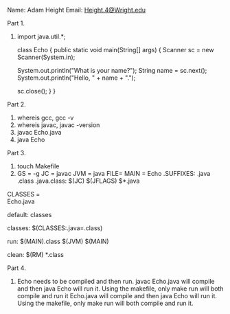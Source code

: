 Name: Adam Height
Email: Height.4@Wright.edu

Part 1.

1. import java.util.*;

   class Echo {
     public static void main(String[] args) {
     Scanner sc = new Scanner(System.in);

     System.out.println("What is your name?");
     String name = sc.next();
     System.out.println("Hello, " + name + ".");

     sc.close();
     }
   }

Part 2.

1. whereis gcc, gcc -v
2. whereis javac, javac -version
3. javac Echo.java
4. java Echo

Part 3.

1. touch Makefile
2. GS = -g
JC = javac
JVM = java
FILE=
MAIN = Echo
.SUFFIXES: .java .class
.java.class:
        $(JC) $(JFLAGS) $*.java

CLASSES = \
        Echo.java

default: classes

classes: $(CLASSES:.java=.class)

run:    $(MAIN).class
        $(JVM) $(MAIN)

clean:
        $(RM) *.class

Part 4.

1. Echo needs to be compiled and then run.
   javac Echo.java will compile and then java Echo will run it.
   Using the makefile, only make run will both compile and run it Echo.java will compile and then java Echo will run it.
   Using the makefile, only make run will both compile and run it.
